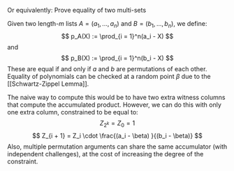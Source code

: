 Or equivalently: Prove equality of two multi-sets

Given two length-$m$ lists $A = (a_1, ..., a_n)$ and $B = (b_1, ..., b_n)$, we define:
$$
p_A(X) := \prod_{i = 1}^n(a_i - X)
$$
and
$$
p_B(X) := \prod_{i = 1}^n(b_i - X)
$$
These are equal if and only if $a$ and $b$ are permutations of each other. Equality of polynomials can be checked at a random point $\beta$ due to the [[Schwartz-Zippel Lemma]].

The naive way to compute this would be to have two extra witness columns that compute the accumulated product. However, we can do this with only one extra column, constrained to be equal to:
$$
Z_{2^k} = Z_0 = 1
$$
$$
Z_{i + 1} = Z_i \cdot \frac{(a_i - \beta) }{(b_i - \beta)}
$$
Also, multiple permutation arguments can share the same accumulator (with independent challenges), at the cost of increasing the degree of the constraint.